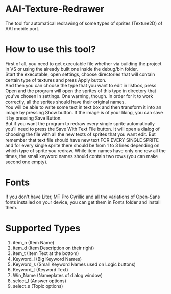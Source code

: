 # AAI-Texture-Redrawer
The tool for automatical redrawing of some types of sprites (Texture2D) of AAI mobile port.

# How to use this tool?
First of all, you need to get executable file whether via building the project in VS or using the already built one inside the debug/bin folder.<br>
Start the executable, open settings, choose directories that will contain certain type of textures and press Apply button.<br>
And then you can choose the type that you want to edit in listbox, press Open and the program will open the sprites of this type in directory that you've chosen in settings. One warning, though. In order for it to work correctly, all the sprites should have their original names.<br>
You will be able to write some text in text box and then transform it into an image by pressing Show button. If the image is of your liking, you can save it by pressing Save Button.<br>
But if you want the program to redraw every single sprite automatically you'll need to press the Save With Text File button. It will open a dialog of choosing the file with all the new texts of sprites that you want edit. But remember that text file should have new text FOR EVERY SINGLE SPRITE and for every single sprite there should be from 1 to 3 lines depending on which type of sprite you redraw. While item names have only one row all the times, the small keyword names should contain two rows (you can make second one empty).

# Fonts
If you don't have Liter, MT Pro Cyrillic and all the variations of Open-Sans fonts installed on your device, you can get them in Fonts folder and install them.

# Supported Types
1. item_n (Item Name)
2. item_d (Item Description on their right)
3. item_t (Item Text at the bottom)
4. Keyword_l (Big Keyword Names)
5. Keyword_s (Small Keyword Names used on Logic buttons)
6. Keyword_t (Keyword Text)
7. Win_Name (Nameplates of dialog window)
8. select_l (Answer options)
9. select_s (Topic options)
